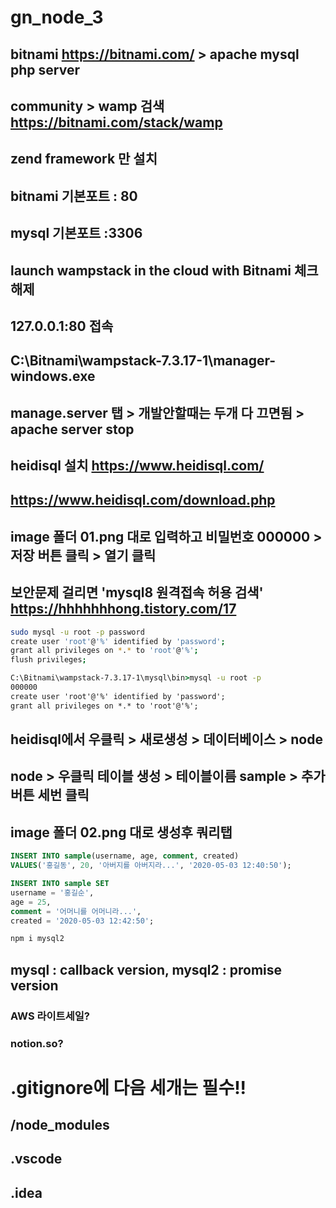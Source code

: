 # gn_node_3
## bitnami https://bitnami.com/ > apache mysql php server
## community > wamp 검색 https://bitnami.com/stack/wamp
## zend framework 만 설치
## bitnami 기본포트 : 80
## mysql 기본포트 :3306
## launch wampstack in the cloud with Bitnami 체크해제
## 127.0.0.1:80 접속
## C:\Bitnami\wampstack-7.3.17-1\manager-windows.exe
## manage.server 탭 > 개발안할때는 두개 다 끄면됨 > apache server stop

## heidisql 설치 https://www.heidisql.com/
## https://www.heidisql.com/download.php
## image 폴더 01.png 대로 입력하고 비밀번호 000000 > 저장 버튼 클릭 > 열기 클릭
## 보안문제 걸리면 'mysql8 원격접속 허용 검색' https://hhhhhhhong.tistory.com/17
```bash
sudo mysql -u root -p password
create user 'root'@'%' identified by 'password';
grant all privileges on *.* to 'root'@'%';
flush privileges;
```
```cmd
C:\Bitnami\wampstack-7.3.17-1\mysql\bin>mysql -u root -p
000000
create user 'root'@'%' identified by 'password';
grant all privileges on *.* to 'root'@'%';
```
## heidisql에서 우클릭 > 새로생성 > 데이터베이스 > node
## node > 우클릭 테이블 생성 > 테이블이름 sample > 추가 버튼 세번 클릭
## image 폴더 02.png 대로 생성후 쿼리탭
```sql
INSERT INTO sample(username, age, comment, created)
VALUES('홍길동', 20, '아버지를 아버지라...', '2020-05-03 12:40:50');

INSERT INTO sample SET
username = '홍길순',
age = 25,
comment = '어머니를 어머니라...',
created = '2020-05-03 12:42:50';
```
```cmd
npm i mysql2
```
## mysql : callback version, mysql2 : promise version

### AWS 라이트세일?
### notion.so?

# .gitignore에 다음 세개는 필수!!
## /node_modules
## .vscode
## .idea
